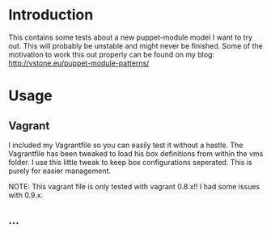 # Introduction

This contains some tests about a new puppet-module model I want to try out.
This will probably be unstable and might never be finished.
Some of the motivation to work this out properly can be found on my
blog: http://vstone.eu/puppet-module-patterns/

# Usage

## Vagrant

I included my Vagrantfile so you can easily test it without a hastle.
The Vagrantfile has been tweaked to load his box definitions from within the
vms folder. I use this little tweak to keep box configurations seperated. This
is purely for easier management.

NOTE: This vagrant file is only tested with vagrant 0.8.x!! I had some issues
with 0.9.x.

## ...
